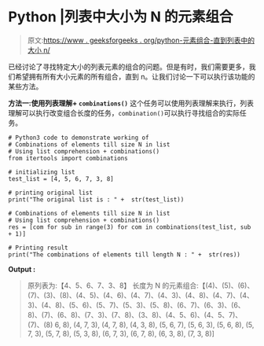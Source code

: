 # Python |列表中大小为 N 的元素组合

> 原文:[https://www . geeksforgeeks . org/python-元素组合-直到列表中的大小 n/](https://www.geeksforgeeks.org/python-combinations-of-elements-till-size-n-in-list/)

已经讨论了寻找特定大小的列表元素的组合的问题。但是有时，我们需要更多，我们希望拥有所有大小元素的所有组合，直到 n。让我们讨论一下可以执行该功能的某些方法。

**方法一:使用列表理解+ `combinations()`**
这个任务可以使用列表理解来执行，列表理解可以执行改变组合长度的任务，`combination()`可以执行寻找组合的实际任务。

```
# Python3 code to demonstrate working of
# Combinations of elements till size N in list
# Using list comprehension + combinations()
from itertools import combinations

# initializing list
test_list = [4, 5, 6, 7, 3, 8]

# printing original list
print("The original list is : " +  str(test_list))

# Combinations of elements till size N in list
# Using list comprehension + combinations()
res = [com for sub in range(3) for com in combinations(test_list, sub + 1)]

# Printing result
print("The combinations of elements till length N : " +  str(res))
```

**Output :**

> 原列表为:【4、5、6、7、3、8】
> 长度为 N 的元素组合:【(4)、(5)、(6)、(7)、(3)、(8)、(4、5)、(4、6)、(4、7)、(4、3)、(4、8)、(4、7)、(4、3)、(4、8)、(5、6)、(5、7)、(5、3)、(5、8)、(6、7)、(6、3)、(6、8)、(7)、(6、8)、(7、3)、(7、8)、(3、8)、(4、5、6)、(4、5、7)、(7)、(8) 6, 8), (4, 7, 3), (4, 7, 8), (4, 3, 8), (5, 6, 7), (5, 6, 3), (5, 6, 8), (5, 7, 3), (5, 7, 8), (5, 3, 8), (6, 7, 3), (6, 7, 8), (6, 3, 8), (7, 3, 8)]